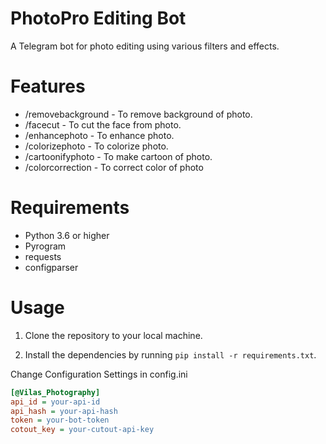 # PhotoPro Editing Bot
A Telegram bot for photo editing using various filters and effects.

# Features

- /removebackground - To remove background of photo.
- /facecut - To cut the face from photo.
- /enhancephoto - To enhance photo.
- /colorizephoto - To colorize photo.
- /cartoonifyphoto - To make cartoon of photo.
- /colorcorrection - To correct color of photo

# Requirements

- Python 3.6 or higher
- Pyrogram
- requests
- configparser

# Usage

1. Clone the repository to your local machine. 

2. Install the dependencies by running `pip install -r requirements.txt`.

Change Configuration Settings in config.ini
```ini
[@Vilas_Photography]
api_id = your-api-id
api_hash = your-api-hash
token = your-bot-token
cotout_key = your-cutout-api-key
